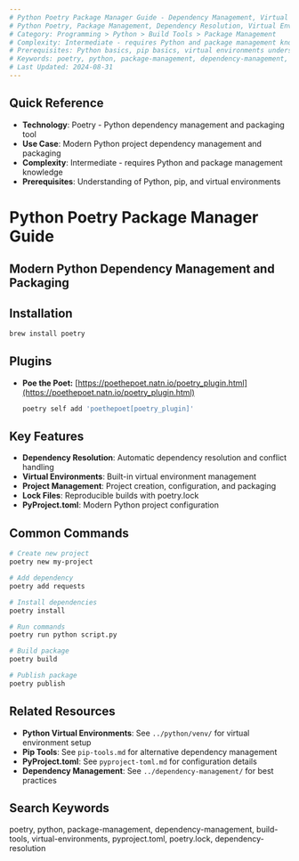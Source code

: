 ```yaml
---
# Python Poetry Package Manager Guide - Dependency Management, Virtual Environments, Project Management
# Python Poetry, Package Management, Dependency Resolution, Virtual Environments, PyProject.toml, Poetry.lock
# Category: Programming > Python > Build Tools > Package Management
# Complexity: Intermediate - requires Python and package management knowledge
# Prerequisites: Python basics, pip basics, virtual environments understanding
# Keywords: poetry, python, package-management, dependency-management, build-tools, virtual-environments, pyproject
# Last Updated: 2024-08-31
---
```


## Quick Reference
- **Technology**: Poetry - Python dependency management and packaging tool
- **Use Case**: Modern Python project dependency management and packaging
- **Complexity**: Intermediate - requires Python and package management knowledge
- **Prerequisites**: Understanding of Python, pip, and virtual environments

# Python Poetry Package Manager Guide

## Modern Python Dependency Management and Packaging

## Installation
```bash
brew install poetry
```

## Plugins
* **Poe the Poet:** [https://poethepoet.natn.io/poetry_plugin.html](https://poethepoet.natn.io/poetry_plugin.html)
  ```bash
  poetry self add 'poethepoet[poetry_plugin]'
  ```

## Key Features
- **Dependency Resolution**: Automatic dependency resolution and conflict handling
- **Virtual Environments**: Built-in virtual environment management
- **Project Management**: Project creation, configuration, and packaging
- **Lock Files**: Reproducible builds with poetry.lock
- **PyProject.toml**: Modern Python project configuration

## Common Commands
```bash
# Create new project
poetry new my-project

# Add dependency
poetry add requests

# Install dependencies
poetry install

# Run commands
poetry run python script.py

# Build package
poetry build

# Publish package
poetry publish
```

## Related Resources
- **Python Virtual Environments**: See `../python/venv/` for virtual environment setup
- **Pip Tools**: See `pip-tools.md` for alternative dependency management
- **PyProject.toml**: See `pyproject-toml.md` for configuration details
- **Dependency Management**: See `../dependency-management/` for best practices

## Search Keywords
poetry, python, package-management, dependency-management, build-tools, virtual-environments, pyproject.toml, poetry.lock, dependency-resolution

